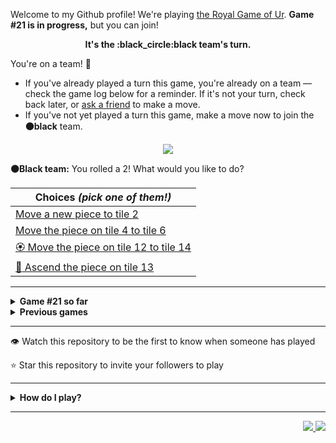 Welcome to my Github profile!
We're playing
[the Royal Game of Ur](https://en.wikipedia.org/wiki/Royal_Game_of_Ur).
**Game #21 is in progress,** but you can join!

<p align="center">
  <b>It's the
  :black_circle:black
  team's turn.</b>
</p>

You're on a team! :wave:

* If you've already played a turn this game, you're already on a team
  &mdash; check the game log below for a reminder. If it's not your turn,
  check back later, or [ask a
  friend](https://twitter.com/share?text=I'm+playing+The+Royal+Game+of+Ur+on+a+GitHub+profile.+Take+your+turn+at+https://github.com/rossjrw/rossjrw+%23RoyalGameOfUr+%23github) to make a move.
* If you've not yet played a turn this game, make a move now to join the
  **:black_circle:black** team.

<p align="center"><img src="https://raw.githubusercontent.com/rossjrw/rossjrw/play/games/current/board.3255.svg"></p>

  **:black_circle:Black team:**
  You rolled a 2!
What would you like to do?

| Choices *(pick one of them!)* |
| --- |
  | [    Move a new piece to tile 2](https://github.com/rossjrw/rossjrw/issues/new?title=ur-move-2%400-0&amp;body=Press+Submit%21+You+don%27t+need+to+edit+this+text+or+do+anything+else.%0D%0A%0D%0ABe+aware+that+your+move+can+take+a+minute+or+two+to+process.) |
  | [    Move the piece on tile 4 to tile 6](https://github.com/rossjrw/rossjrw/issues/new?title=ur-move-2%404-0&amp;body=Press+Submit%21+You+don%27t+need+to+edit+this+text+or+do+anything+else.%0D%0A%0D%0ABe+aware+that+your+move+can+take+a+minute+or+two+to+process.) |
  | [:rosette:    Move the piece on tile 12 to tile 14](https://github.com/rossjrw/rossjrw/issues/new?title=ur-move-2%4012-0&amp;body=Press+Submit%21+You+don%27t+need+to+edit+this+text+or+do+anything+else.%0D%0A%0D%0ABe+aware+that+your+move+can+take+a+minute+or+two+to+process.) |
  | [  :rocket:  Ascend the piece on tile 13 ](https://github.com/rossjrw/rossjrw/issues/new?title=ur-move-2%4013-0&amp;body=Press+Submit%21+You+don%27t+need+to+edit+this+text+or+do+anything+else.%0D%0A%0D%0ABe+aware+that+your+move+can+take+a+minute+or+two+to+process.) |

-----

<details>
<summary><b>Game #21 so far</b></summary>

## Who's on each team?

<table>
    <thead>
      <tr><th colspan=2>Players in this game</th></tr>
    </thead>
    <tbody>
      <tr>
        <td align="right"><b>Black team</b> :black_circle:</td>
        <td>:white_circle: <b> White team</b></td>
      </tr>
      <tr align="center">
        <td><b><a href="https://github.com/tassiaaccioly">@tassiaaccioly</a></b> (48)<br><b><a href="https://github.com/Hans5958">@Hans5958</a></b> (1)<br><b><a href="https://github.com/debasish-dutta">@debasish-dutta</a></b> (1)<br><b><a href="https://github.com/foenyxr">@foenyxr</a></b> (1)<br><b><a href="https://github.com/i-like-trains-de">@i-like-trains-de</a></b> (1)<br><b><a href="https://github.com/commonuserlol">@commonuserlol</a></b> (1)<br><b><a href="https://github.com/curtainteddy">@curtainteddy</a></b> (1)<br><b><a href="https://github.com/krishealty">@krishealty</a></b> (1)<br><b><a href="https://github.com/AppleBoiy">@AppleBoiy</a></b> (1)</td>
        <td><b><a href="https://github.com/Casper-Guo">@Casper-Guo</a></b> (33)<br><b><a href="https://github.com/huuquyet">@huuquyet</a></b> (22)<br><b><a href="https://github.com/HerobrineTV">@HerobrineTV</a></b> (1)<br><b><a href="https://github.com/Coding4Hours">@Coding4Hours</a></b> (1)</td>
      </tr>
    </tbody>
  </table>

## What's happened so far?

| Time | Turn | Event | Issue | Board |
| :---: | :---: | :--- | :---: | :---: |
  | 10th Jun 2024 12:15 | **0** | :white_circle: **[@Casper-Guo](https://github.com/Casper-Guo)** started a new game | [#3140](https://github.com/rossjrw/rossjrw/issues/3140) | [link](https://raw.githubusercontent.com/rossjrw/rossjrw/3e19034251646422051512fbbb4fdb191389ace4/games/current/board.3140.svg) |
  | 10th Jun 2024 12:20 | **1** | :white_circle: **[@Casper-Guo](https://github.com/Casper-Guo)** moved a white piece onto the board to position 1    | [#3141](https://github.com/rossjrw/rossjrw/issues/3141) | [link](https://raw.githubusercontent.com/rossjrw/rossjrw/b913fcef5a66c5b4355db1b1fb0799c9eae11fa6/games/current/board.3141.svg) |
  | 10th Jun 2024 13:51 | **2** | :black_circle: **[@tassiaaccioly](https://github.com/tassiaaccioly)** moved a black piece onto the board to position 2    | [#3142](https://github.com/rossjrw/rossjrw/issues/3142) | [link](https://raw.githubusercontent.com/rossjrw/rossjrw/3417635a7edc0b96061d099a436ae72a79a3d463/games/current/board.3142.svg) |
  | 10th Jun 2024 14:29 | **3** | :white_circle: **[@Casper-Guo](https://github.com/Casper-Guo)** moved a white piece from position 1 to position 4  — claimed a rosette :rosette:  | [#3143](https://github.com/rossjrw/rossjrw/issues/3143) | [link](https://raw.githubusercontent.com/rossjrw/rossjrw/8ec314ae25e9c299a0db8e47e84ebcae74552aba/games/current/board.3143.svg) |
  | 10th Jun 2024 14:31 | **4** | :white_circle: **[@Casper-Guo](https://github.com/Casper-Guo)** moved a white piece onto the board to position 1    | [#3144](https://github.com/rossjrw/rossjrw/issues/3144) | [link](https://raw.githubusercontent.com/rossjrw/rossjrw/f0de6076e4d5dc9f2e87ade594f5ce6d1279a8ff/games/current/board.3144.svg) |
  | 10th Jun 2024 16:00 | **5** | :black_circle: **[@tassiaaccioly](https://github.com/tassiaaccioly)** moved a black piece onto the board to position 4  — claimed a rosette :rosette:  | [#3145](https://github.com/rossjrw/rossjrw/issues/3145) | [link](https://raw.githubusercontent.com/rossjrw/rossjrw/d5a7cee90103248c30c69cfe703c0a1b04975199/games/current/board.3145.svg) |
  | 10th Jun 2024 16:00 | **6** | :black_circle: **[@tassiaaccioly](https://github.com/tassiaaccioly)** moved a black piece from position 4 to position 6    | [#3146](https://github.com/rossjrw/rossjrw/issues/3146) | [link](https://raw.githubusercontent.com/rossjrw/rossjrw/83b7a3c7c05207316ec766db2c829e86887bc742/games/current/board.3146.svg) |
  | 11th Jun 2024 02:26 | **7** | :white_circle: **[@huuquyet](https://github.com/huuquyet)** moved a white piece from position 4 to position 6 — captured a black piece :crossed_swords:   | [#3147](https://github.com/rossjrw/rossjrw/issues/3147) | [link](https://raw.githubusercontent.com/rossjrw/rossjrw/cc33225be2e1ff699850ecd4d45bbaa51c87517b/games/current/board.3147.svg) |
  | 11th Jun 2024 08:40 | **8** | :black_circle: **[@tassiaaccioly](https://github.com/tassiaaccioly)** moved a black piece onto the board to position 4  — claimed a rosette :rosette:  | [#3148](https://github.com/rossjrw/rossjrw/issues/3148) | [link](https://raw.githubusercontent.com/rossjrw/rossjrw/aa823b7eb61aa4333b4f55bac6d8bee1b4b13cbb/games/current/board.3148.svg) |
  | 11th Jun 2024 08:41 | **9** | :black_circle: **[@tassiaaccioly](https://github.com/tassiaaccioly)** moved a black piece onto the board to position 1    | [#3149](https://github.com/rossjrw/rossjrw/issues/3149) | [link](https://raw.githubusercontent.com/rossjrw/rossjrw/1f3e5627bd1a2387feb64f961da6e4c6ce8198c1/games/current/board.3149.svg) |
  | 11th Jun 2024 11:42 | **10** | :white_circle: **[@Casper-Guo](https://github.com/Casper-Guo)** moved a white piece from position 1 to position 2    | [#3150](https://github.com/rossjrw/rossjrw/issues/3150) | [link](https://raw.githubusercontent.com/rossjrw/rossjrw/79e3597d568596e5890b2defb5f7e35eab7849d6/games/current/board.3150.svg) |
  | 11th Jun 2024 11:45 | **11** | :black_circle: **[@tassiaaccioly](https://github.com/tassiaaccioly)** moved a black piece from position 2 to position 5    | [#3151](https://github.com/rossjrw/rossjrw/issues/3151) | [link](https://raw.githubusercontent.com/rossjrw/rossjrw/03755616f750876cc31cf8e1d351790820077f71/games/current/board.3151.svg) |
  | 11th Jun 2024 12:56 | **12** | :white_circle: **[@Casper-Guo](https://github.com/Casper-Guo)** moved a white piece from position 2 to position 5 — captured a black piece :crossed_swords:   | [#3152](https://github.com/rossjrw/rossjrw/issues/3152) | [link](https://raw.githubusercontent.com/rossjrw/rossjrw/c4c88fd8614826dc3e3c099d9c99792fbca480f0/games/current/board.3152.svg) |
  | 11th Jun 2024 13:51 | **13** | :black_circle: **[@tassiaaccioly](https://github.com/tassiaaccioly)** moved a black piece onto the board to position 3    | [#3153](https://github.com/rossjrw/rossjrw/issues/3153) | [link](https://raw.githubusercontent.com/rossjrw/rossjrw/943e2cf7616b4c11deabbeb5598f0f6c07443df8/games/current/board.3153.svg) |
  | 12th Jun 2024 03:25 | **14** | :white_circle: **[@Casper-Guo](https://github.com/Casper-Guo)** moved a white piece onto the board to position 1    | [#3154](https://github.com/rossjrw/rossjrw/issues/3154) | [link](https://raw.githubusercontent.com/rossjrw/rossjrw/ae4b20b7ae660e36e1a1944a49c8ed2f4fea8231/games/current/board.3154.svg) |
  | 12th Jun 2024 07:53 | **15** | :black_circle: **[@Hans5958](https://github.com/Hans5958)** moved a black piece from position 3 to position 5 — captured a white piece :crossed_swords:   | [#3155](https://github.com/rossjrw/rossjrw/issues/3155) | [link](https://raw.githubusercontent.com/rossjrw/rossjrw/766162f6c4dadad68bd2b882a88498c938881f14/games/current/board.3155.svg) |
  | 12th Jun 2024 13:42 | **16** | :white_circle: **[@Casper-Guo](https://github.com/Casper-Guo)** moved a white piece from position 1 to position 4  — claimed a rosette :rosette:  | [#3156](https://github.com/rossjrw/rossjrw/issues/3156) | [link](https://raw.githubusercontent.com/rossjrw/rossjrw/0f5ab3ae0a3bb14efb2f65ef3ee942c84a719082/games/current/board.3156.svg) |
  | 12th Jun 2024 13:44 | **17** | :white_circle: **[@Casper-Guo](https://github.com/Casper-Guo)** moved a white piece onto the board to position 3    | [#3157](https://github.com/rossjrw/rossjrw/issues/3157) | [link](https://raw.githubusercontent.com/rossjrw/rossjrw/c9de5b630359ca6f78e80f5d7ad554ad8785d6d2/games/current/board.3157.svg) |
  | 12th Jun 2024 15:46 | **18** | :black_circle: **[@tassiaaccioly](https://github.com/tassiaaccioly)** moved a black piece from position 4 to position 6 — captured a white piece :crossed_swords:   | [#3158](https://github.com/rossjrw/rossjrw/issues/3158) | [link](https://raw.githubusercontent.com/rossjrw/rossjrw/e29be62a7f82adb413c502dc518313810fd94fb8/games/current/board.3158.svg) |
  | 12th Jun 2024 16:02 | **19** | :white_circle: **[@Casper-Guo](https://github.com/Casper-Guo)** moved a white piece from position 4 to position 6 — captured a black piece :crossed_swords:   | [#3159](https://github.com/rossjrw/rossjrw/issues/3159) | [link](https://raw.githubusercontent.com/rossjrw/rossjrw/fa6bff2db4646d3ba3e969a55aea8d32850676db/games/current/board.3159.svg) |
  | 12th Jun 2024 18:02 | **20** | :black_circle: **[@tassiaaccioly](https://github.com/tassiaaccioly)** moved a black piece from position 5 to position 6 — captured a white piece :crossed_swords:   | [#3160](https://github.com/rossjrw/rossjrw/issues/3160) |  |
  | 13th Jun 2024 06:03 | **21** | :white_circle: **[@huuquyet](https://github.com/huuquyet)** moved a white piece from position 3 to position 5    | [#3161](https://github.com/rossjrw/rossjrw/issues/3161) | [link](https://raw.githubusercontent.com/rossjrw/rossjrw/bd7b216e5212a5914747aa1a8a5efb0240edfa18/games/current/board.3161.svg) |
  | 13th Jun 2024 06:03 | **22** | :black_circle:  The black team rolled a 0 and their turn was automatically passed | [#3161](https://github.com/rossjrw/rossjrw/issues/3161) | [link](https://raw.githubusercontent.com/rossjrw/rossjrw/91d4ea06290e666cb720e2a94aa2edbae58f230c/games/current/board.3161.svg) |
  | 13th Jun 2024 06:04 | **23** | :white_circle: **[@huuquyet](https://github.com/huuquyet)** moved a white piece from position 5 to position 6 — captured a black piece :crossed_swords:   | [#3162](https://github.com/rossjrw/rossjrw/issues/3162) | [link](https://raw.githubusercontent.com/rossjrw/rossjrw/e0a2bf851d9af4537b2cab7b345f5e90986b95ef/games/current/board.3162.svg) |
  | 13th Jun 2024 10:56 | **24** | :black_circle: **[@tassiaaccioly](https://github.com/tassiaaccioly)** moved a black piece from position 1 to position 4  — claimed a rosette :rosette:  | [#3163](https://github.com/rossjrw/rossjrw/issues/3163) | [link](https://raw.githubusercontent.com/rossjrw/rossjrw/6735cfe48319ed3f8c580a6e53b983b52b033654/games/current/board.3163.svg) |
  | 13th Jun 2024 10:56 | **25** | :black_circle: **[@tassiaaccioly](https://github.com/tassiaaccioly)** moved a black piece from position 4 to position 8  — claimed a rosette :rosette:  | [#3164](https://github.com/rossjrw/rossjrw/issues/3164) | [link](https://raw.githubusercontent.com/rossjrw/rossjrw/41954474859393a005ae79ac7e85b230e5ceca67/games/current/board.3164.svg) |
  | 13th Jun 2024 10:57 | **26** | :black_circle: **[@tassiaaccioly](https://github.com/tassiaaccioly)** moved a black piece onto the board to position 1    | [#3165](https://github.com/rossjrw/rossjrw/issues/3165) | [link](https://raw.githubusercontent.com/rossjrw/rossjrw/45a0d58ca6642c6f032f35eb0879ea20f395711d/games/current/board.3165.svg) |
  | 14th Jun 2024 03:45 | **27** | :white_circle: **[@huuquyet](https://github.com/huuquyet)** moved a white piece from position 6 to position 9    | [#3166](https://github.com/rossjrw/rossjrw/issues/3166) | [link](https://raw.githubusercontent.com/rossjrw/rossjrw/21250ff9ef75f0c3abd08d50697384053e8036df/games/current/board.3166.svg) |
  | 14th Jun 2024 04:13 | **28** | :black_circle: **[@tassiaaccioly](https://github.com/tassiaaccioly)** moved a black piece from position 1 to position 3    | [#3167](https://github.com/rossjrw/rossjrw/issues/3167) | [link](https://raw.githubusercontent.com/rossjrw/rossjrw/30b22caa17c68630fbdd12d4a3dd5ac051ad218c/games/current/board.3167.svg) |
  | 14th Jun 2024 11:42 | **29** | :white_circle: **[@huuquyet](https://github.com/huuquyet)** moved a white piece from position 9 to position 11    | [#3168](https://github.com/rossjrw/rossjrw/issues/3168) | [link](https://raw.githubusercontent.com/rossjrw/rossjrw/97b6e9d7e1b0eee147816bf8c28d2248f1b36663/games/current/board.3168.svg) |
  | 14th Jun 2024 12:17 | **30** | :black_circle: **[@tassiaaccioly](https://github.com/tassiaaccioly)** moved a black piece from position 3 to position 4  — claimed a rosette :rosette:  | [#3169](https://github.com/rossjrw/rossjrw/issues/3169) | [link](https://raw.githubusercontent.com/rossjrw/rossjrw/f918a5f299b9c696f7c343d77b88427104dbf379/games/current/board.3169.svg) |
  | 14th Jun 2024 12:18 | **31** | :black_circle: **[@tassiaaccioly](https://github.com/tassiaaccioly)** moved a black piece from position 8 to position 11 — captured a white piece :crossed_swords:   | [#3170](https://github.com/rossjrw/rossjrw/issues/3170) | [link](https://raw.githubusercontent.com/rossjrw/rossjrw/7ee3b6e86988090e24eef62a8aecd2218f7a4eda/games/current/board.3170.svg) |
  | 14th Jun 2024 12:32 | **32** | :white_circle: **[@HerobrineTV](https://github.com/HerobrineTV)** moved a white piece onto the board to position 2    | [#3171](https://github.com/rossjrw/rossjrw/issues/3171) | [link](https://raw.githubusercontent.com/rossjrw/rossjrw/f03ad850b8c484b106f1c5b9d6a3da1fd2abc47f/games/current/board.3171.svg) |
  | 14th Jun 2024 13:13 | **33** | :black_circle: **[@tassiaaccioly](https://github.com/tassiaaccioly)** moved a black piece from position 11 to position 12    | [#3172](https://github.com/rossjrw/rossjrw/issues/3172) | [link](https://raw.githubusercontent.com/rossjrw/rossjrw/b5cb9eb9ce763328a50b448eabafa5b3a61f2a59/games/current/board.3172.svg) |
  | 15th Jun 2024 03:15 | **34** | :white_circle: **[@huuquyet](https://github.com/huuquyet)** moved a white piece from position 2 to position 3    | [#3173](https://github.com/rossjrw/rossjrw/issues/3173) | [link](https://raw.githubusercontent.com/rossjrw/rossjrw/0479979a7bec7f3018ac89112532ddae94dfeba1/games/current/board.3173.svg) |
  | 15th Jun 2024 05:02 | **35** | :black_circle: **[@debasish-dutta](https://github.com/debasish-dutta)** moved a black piece onto the board to position 1    | [#3174](https://github.com/rossjrw/rossjrw/issues/3174) | [link](https://raw.githubusercontent.com/rossjrw/rossjrw/cbc5f19ca28f0d7307ebebb8e5881e886f2a9252/games/current/board.3174.svg) |
  | 17th Jun 2024 10:01 | **36** | :white_circle: **[@huuquyet](https://github.com/huuquyet)** moved a white piece from position 3 to position 5    | [#3175](https://github.com/rossjrw/rossjrw/issues/3175) | [link](https://raw.githubusercontent.com/rossjrw/rossjrw/1b8b210efa56c657483dde0970500a706e5b6bcb/games/current/board.3175.svg) |
  | 17th Jun 2024 12:00 | **37** | :black_circle: **[@tassiaaccioly](https://github.com/tassiaaccioly)** moved a black piece from position 12 to position 14  — claimed a rosette :rosette:  | [#3176](https://github.com/rossjrw/rossjrw/issues/3176) |  |
  | 17th Jun 2024 12:01 | **38** | :black_circle: **[@tassiaaccioly](https://github.com/tassiaaccioly)** moved a black piece from position 1 to position 3    | [#3177](https://github.com/rossjrw/rossjrw/issues/3177) | [link](https://raw.githubusercontent.com/rossjrw/rossjrw/20c71cf3fe14ece29fddc6ed76929b2786a5ab7c/games/current/board.3177.svg) |
  | 17th Jun 2024 12:01 | **39** | :white_circle:  The white team rolled a 0 and their turn was automatically passed | [#3177](https://github.com/rossjrw/rossjrw/issues/3177) | [link](https://raw.githubusercontent.com/rossjrw/rossjrw/84101331aa0cef49769fe3270d19814c876b0f9e/games/current/board.3177.svg) |
  | 17th Jun 2024 12:02 | **40** | :black_circle: **[@tassiaaccioly](https://github.com/tassiaaccioly)** moved a black piece from position 4 to position 5 — captured a white piece :crossed_swords:   | [#3178](https://github.com/rossjrw/rossjrw/issues/3178) | [link](https://raw.githubusercontent.com/rossjrw/rossjrw/84e64b822894f2ef15c8d6679596a574082972ab/games/current/board.3178.svg) |
  | 19th Jun 2024 03:47 | **41** | :white_circle: **[@huuquyet](https://github.com/huuquyet)** moved a white piece onto the board to position 3    | [#3179](https://github.com/rossjrw/rossjrw/issues/3179) | [link](https://raw.githubusercontent.com/rossjrw/rossjrw/ebe38b00ea87639d3f830e11486bf0db18679fee/games/current/board.3179.svg) |
  | 19th Jun 2024 12:33 | **42** | :black_circle: **[@tassiaaccioly](https://github.com/tassiaaccioly)** moved a black piece from position 3 to position 4  — claimed a rosette :rosette:  | [#3180](https://github.com/rossjrw/rossjrw/issues/3180) | [link](https://raw.githubusercontent.com/rossjrw/rossjrw/71644ae4ae037b8fdcc7b47c974c74697751cc8a/games/current/board.3180.svg) |
  | 19th Jun 2024 12:33 | **43** | :black_circle: **[@tassiaaccioly](https://github.com/tassiaaccioly)** moved a black piece from position 4 to position 8  — claimed a rosette :rosette:  | [#3181](https://github.com/rossjrw/rossjrw/issues/3181) | [link](https://raw.githubusercontent.com/rossjrw/rossjrw/91d9ce20b0b584fdecb6c573352ed7f33ba4f910/games/current/board.3181.svg) |
  | 19th Jun 2024 12:34 | **44** | :black_circle: **[@tassiaaccioly](https://github.com/tassiaaccioly)** moved a black piece from position 8 to position 10    | [#3182](https://github.com/rossjrw/rossjrw/issues/3182) | [link](https://raw.githubusercontent.com/rossjrw/rossjrw/e7d42b8fa1351f1380c301d9d68135764c775be9/games/current/board.3182.svg) |
  | 20th Jun 2024 04:30 | **45** | :white_circle: **[@Casper-Guo](https://github.com/Casper-Guo)** moved a white piece from position 3 to position 5 — captured a black piece :crossed_swords:   | [#3183](https://github.com/rossjrw/rossjrw/issues/3183) | [link](https://raw.githubusercontent.com/rossjrw/rossjrw/de2726dde06651f36f6a4734a9045f723ce79f15/games/current/board.3183.svg) |
  | 21st Jun 2024 11:28 | **46** | :black_circle: **[@tassiaaccioly](https://github.com/tassiaaccioly)** moved a black piece onto the board to position 3    | [#3184](https://github.com/rossjrw/rossjrw/issues/3184) | [link](https://raw.githubusercontent.com/rossjrw/rossjrw/9e7f89ad85c55fd3f7f12465e79552d2cc5db516/games/current/board.3184.svg) |
  | 22nd Jun 2024 07:34 | **47** | :white_circle: **[@huuquyet](https://github.com/huuquyet)** moved a white piece from position 5 to position 8  — claimed a rosette :rosette:  | [#3185](https://github.com/rossjrw/rossjrw/issues/3185) | [link](https://raw.githubusercontent.com/rossjrw/rossjrw/61596ac5867242cf44a08f4ca5dde79746060769/games/current/board.3185.svg) |
  | 22nd Jun 2024 07:36 | **48** | :white_circle: **[@huuquyet](https://github.com/huuquyet)** moved a white piece from position 8 to position 10 — captured a black piece :crossed_swords:   | [#3186](https://github.com/rossjrw/rossjrw/issues/3186) | [link](https://raw.githubusercontent.com/rossjrw/rossjrw/e4ed6d917473431dd33f625a8c4d5fd0e48ad512/games/current/board.3186.svg) |
  | 22nd Jun 2024 11:03 | **49** | :black_circle: **[@tassiaaccioly](https://github.com/tassiaaccioly)** moved a black piece from position 3 to position 5    | [#3187](https://github.com/rossjrw/rossjrw/issues/3187) | [link](https://raw.githubusercontent.com/rossjrw/rossjrw/81de244c632f649f6ea5a37aa098395cdea1502b/games/current/board.3187.svg) |
  | 23rd Jun 2024 16:15 | **50** | :white_circle: **[@Casper-Guo](https://github.com/Casper-Guo)** moved a white piece onto the board to position 2    | [#3188](https://github.com/rossjrw/rossjrw/issues/3188) | [link](https://raw.githubusercontent.com/rossjrw/rossjrw/bfb90fdb4809a338a7f4b6318e20f4a9e79a8b65/games/current/board.3188.svg) |
  | 23rd Jun 2024 19:51 | **51** | :black_circle: **[@foenyxr](https://github.com/foenyxr)** moved a black piece onto the board to position 2    | [#3189](https://github.com/rossjrw/rossjrw/issues/3189) | [link](https://raw.githubusercontent.com/rossjrw/rossjrw/0040efa64b1ac4996e3b43471fd1708afb03acc1/games/current/board.3189.svg) |
  | 24th Jun 2024 03:43 | **52** | :white_circle: **[@huuquyet](https://github.com/huuquyet)** moved a white piece from position 2 to position 4  — claimed a rosette :rosette:  | [#3190](https://github.com/rossjrw/rossjrw/issues/3190) |  |
  | 24th Jun 2024 03:44 | **53** | :white_circle: **[@huuquyet](https://github.com/huuquyet)** moved a white piece from position 10 to position 12    | [#3191](https://github.com/rossjrw/rossjrw/issues/3191) | [link](https://raw.githubusercontent.com/rossjrw/rossjrw/568a058d492bce22214d5b05d6b8fb43fbdbf9a5/games/current/board.3191.svg) |
  | 24th Jun 2024 03:44 | **54** | :black_circle:  The black team rolled a 0 and their turn was automatically passed | [#3191](https://github.com/rossjrw/rossjrw/issues/3191) | [link](https://raw.githubusercontent.com/rossjrw/rossjrw/b31a0d614c2e400e891d84fd6f888871b98b8602/games/current/board.3191.svg) |
  | 24th Jun 2024 03:46 | **55** | :white_circle: **[@huuquyet](https://github.com/huuquyet)** moved a white piece from position 4 to position 5 — captured a black piece :crossed_swords:   | [#3192](https://github.com/rossjrw/rossjrw/issues/3192) | [link](https://raw.githubusercontent.com/rossjrw/rossjrw/57e533fa3dc0a6dfc098ce645992ef1f9d940f07/games/current/board.3192.svg) |
  | 24th Jun 2024 11:04 | **56** | :black_circle: **[@tassiaaccioly](https://github.com/tassiaaccioly)** moved a black piece from position 2 to position 3    | [#3193](https://github.com/rossjrw/rossjrw/issues/3193) | [link](https://raw.githubusercontent.com/rossjrw/rossjrw/70265a5f8e7eadf3638cf609b8510019c635a5d7/games/current/board.3193.svg) |
  | 26th Jun 2024 03:56 | **57** | :white_circle: **[@huuquyet](https://github.com/huuquyet)** moved a white piece from position 12 to position 14  — claimed a rosette :rosette:  | [#3194](https://github.com/rossjrw/rossjrw/issues/3194) | [link](https://raw.githubusercontent.com/rossjrw/rossjrw/c10cdb9b8370bbc4a80c1bdca38a0e76d9e9c27a/games/current/board.3194.svg) |
  | 26th Jun 2024 03:59 | **58** | :white_circle: **[@huuquyet](https://github.com/huuquyet)** moved a white piece from position 5 to position 7    | [#3195](https://github.com/rossjrw/rossjrw/issues/3195) | [link](https://raw.githubusercontent.com/rossjrw/rossjrw/2e0b1d72f14de8a601f944e49b4541f5f9a30f5d/games/current/board.3195.svg) |
  | 28th Jun 2024 20:27 | **59** | :black_circle: **[@i-like-trains-de](https://github.com/i-like-trains-de)** moved a black piece from position 3 to position 6    | [#3196](https://github.com/rossjrw/rossjrw/issues/3196) | [link](https://raw.githubusercontent.com/rossjrw/rossjrw/0e66da65db20a9cfcd119e31d75b8c95993dd0dd/games/current/board.3196.svg) |
  | 28th Jun 2024 23:41 | **60** | :white_circle: **[@Casper-Guo](https://github.com/Casper-Guo)** moved a white piece from position 7 to position 8  — claimed a rosette :rosette:  | [#3197](https://github.com/rossjrw/rossjrw/issues/3197) | [link](https://raw.githubusercontent.com/rossjrw/rossjrw/dd5f818375063a44fc055676433e1fb291748c5e/games/current/board.3197.svg) |
  | 28th Jun 2024 23:43 | **61** | :white_circle: **[@Casper-Guo](https://github.com/Casper-Guo)** moved a white piece onto the board to position 2    | [#3198](https://github.com/rossjrw/rossjrw/issues/3198) |  |
  | 29th Jun 2024 00:33 | **62** | :black_circle: **[@tassiaaccioly](https://github.com/tassiaaccioly)** moved a black piece onto the board to position 3    | [#3199](https://github.com/rossjrw/rossjrw/issues/3199) | [link](https://raw.githubusercontent.com/rossjrw/rossjrw/e2b305da39b20f9db8154834cc1aa5ce6ef35905/games/current/board.3199.svg) |
  | 29th Jun 2024 00:33 | **63** | :white_circle:  The white team rolled a 0 and their turn was automatically passed | [#3199](https://github.com/rossjrw/rossjrw/issues/3199) |  |
  | 29th Jun 2024 00:34 | **64** | :black_circle: **[@tassiaaccioly](https://github.com/tassiaaccioly)** moved a black piece from position 3 to position 4  — claimed a rosette :rosette:  | [#3200](https://github.com/rossjrw/rossjrw/issues/3200) | [link](https://raw.githubusercontent.com/rossjrw/rossjrw/ab7b9e56d53a480efc344c74ad13a97259a35755/games/current/board.3200.svg) |
  | 29th Jun 2024 00:34 | **65** | :black_circle:  The black team rolled a 0 and their turn was automatically passed | [#3200](https://github.com/rossjrw/rossjrw/issues/3200) | [link](https://raw.githubusercontent.com/rossjrw/rossjrw/e683a8bb9152dc3b5288f7cdca06c60dc5e746db/games/current/board.3200.svg) |
  | 29th Jun 2024 00:35 | **66** | :white_circle: **[@Casper-Guo](https://github.com/Casper-Guo)** moved a white piece onto the board to position 3    | [#3201](https://github.com/rossjrw/rossjrw/issues/3201) | [link](https://raw.githubusercontent.com/rossjrw/rossjrw/32eb005f621c77ec299a8ab93bc12d98ed12a98b/games/current/board.3201.svg) |
  | 29th Jun 2024 11:54 | **67** | :black_circle: **[@tassiaaccioly](https://github.com/tassiaaccioly)** moved a black piece from position 6 to position 7    | [#3202](https://github.com/rossjrw/rossjrw/issues/3202) | [link](https://raw.githubusercontent.com/rossjrw/rossjrw/a78e08f690011b2ff20c5de83f58ffd32da74a55/games/current/board.3202.svg) |
  | 29th Jun 2024 12:02 | **68** | :white_circle: **[@Casper-Guo](https://github.com/Casper-Guo)** moved a white piece from position 2 to position 4  — claimed a rosette :rosette:  | [#3203](https://github.com/rossjrw/rossjrw/issues/3203) | [link](https://raw.githubusercontent.com/rossjrw/rossjrw/f6b076c21a1607f6deefc7c297ce5d859da33422/games/current/board.3203.svg) |
  | 29th Jun 2024 12:04 | **69** | :white_circle: **[@Casper-Guo](https://github.com/Casper-Guo)** moved a white piece onto the board to position 2    | [#3204](https://github.com/rossjrw/rossjrw/issues/3204) | [link](https://raw.githubusercontent.com/rossjrw/rossjrw/30f430ac6546856a198c62997946331ac98031f6/games/current/board.3204.svg) |
  | 29th Jun 2024 12:14 | **70** | :black_circle: **[@commonuserlol](https://github.com/commonuserlol)** moved a black piece onto the board to position 3    | [#3205](https://github.com/rossjrw/rossjrw/issues/3205) | [link](https://raw.githubusercontent.com/rossjrw/rossjrw/2729ce9773d19774d3500b4654376c9562bfd221/games/current/board.3205.svg) |
  | 29th Jun 2024 12:47 | **71** | :white_circle: **[@Casper-Guo](https://github.com/Casper-Guo)** moved a white piece from position 4 to position 7 — captured a black piece :crossed_swords:   | [#3206](https://github.com/rossjrw/rossjrw/issues/3206) | [link](https://raw.githubusercontent.com/rossjrw/rossjrw/7fb5fb25fa2642d0e432a66619ad66f60a590abd/games/current/board.3206.svg) |
  | 29th Jun 2024 13:47 | **72** | :black_circle: **[@tassiaaccioly](https://github.com/tassiaaccioly)** moved a black piece from position 4 to position 6    | [#3207](https://github.com/rossjrw/rossjrw/issues/3207) | [link](https://raw.githubusercontent.com/rossjrw/rossjrw/d405f6906de1bd2ea09b8368c86553a65f47e5d1/games/current/board.3207.svg) |
  | 29th Jun 2024 15:39 | **73** | :white_circle: **[@Casper-Guo](https://github.com/Casper-Guo)** moved a white piece from position 2 to position 4  — claimed a rosette :rosette:  | [#3208](https://github.com/rossjrw/rossjrw/issues/3208) |  |
  | 29th Jun 2024 15:40 | **74** | :white_circle: **[@Casper-Guo](https://github.com/Casper-Guo)** moved a white piece from position 7 to position 9    | [#3209](https://github.com/rossjrw/rossjrw/issues/3209) | [link](https://raw.githubusercontent.com/rossjrw/rossjrw/b49f2817292a87ef2275628bc9104884c0ea8ea9/games/current/board.3209.svg) |
  | 29th Jun 2024 15:40 | **75** | :black_circle:  The black team rolled a 0 and their turn was automatically passed | [#3209](https://github.com/rossjrw/rossjrw/issues/3209) | [link](https://raw.githubusercontent.com/rossjrw/rossjrw/5548b300d5a58d9795c304fccd4d173b5c561f76/games/current/board.3209.svg) |
  | 29th Jun 2024 16:49 | **76** | :white_circle: **[@Casper-Guo](https://github.com/Casper-Guo)** moved a white piece from position 9 to position 12    | [#3210](https://github.com/rossjrw/rossjrw/issues/3210) | [link](https://raw.githubusercontent.com/rossjrw/rossjrw/9e709a0ea53f1983d4bb2cb197278ebb08e3eff0/games/current/board.3210.svg) |
  | 29th Jun 2024 16:59 | **77** | :black_circle: **[@tassiaaccioly](https://github.com/tassiaaccioly)** moved a black piece onto the board to position 2    | [#3211](https://github.com/rossjrw/rossjrw/issues/3211) | [link](https://raw.githubusercontent.com/rossjrw/rossjrw/43051fd940e0662dfd537a050dd64b600c6aac05/games/current/board.3211.svg) |
  | 29th Jun 2024 17:01 | **78** | :white_circle: **[@huuquyet](https://github.com/huuquyet)** moved a white piece from position 4 to position 6 — captured a black piece :crossed_swords:   | [#3212](https://github.com/rossjrw/rossjrw/issues/3212) | [link](https://raw.githubusercontent.com/rossjrw/rossjrw/9ea76f1a051a317329daee056547edf8fab73a37/games/current/board.3212.svg) |
  | 29th Jun 2024 17:08 | **79** | :black_circle: **[@tassiaaccioly](https://github.com/tassiaaccioly)** moved a black piece from position 2 to position 4  — claimed a rosette :rosette:  | [#3213](https://github.com/rossjrw/rossjrw/issues/3213) | [link](https://raw.githubusercontent.com/rossjrw/rossjrw/e5c10dfe3e58e21acbf3599d08961b30f87de3f0/games/current/board.3213.svg) |
  | 29th Jun 2024 17:09 | **80** | :black_circle: **[@tassiaaccioly](https://github.com/tassiaaccioly)** moved a black piece onto the board to position 1    | [#3214](https://github.com/rossjrw/rossjrw/issues/3214) | [link](https://raw.githubusercontent.com/rossjrw/rossjrw/dcd4d9a76249e6b4d97ae09349be4c9180e91470/games/current/board.3214.svg) |
  | 29th Jun 2024 17:29 | **81** | :white_circle: **[@Casper-Guo](https://github.com/Casper-Guo)** moved a white piece from position 6 to position 9    | [#3215](https://github.com/rossjrw/rossjrw/issues/3215) | [link](https://raw.githubusercontent.com/rossjrw/rossjrw/6f2d3e7e0249a3bd2f80e8906ccdd8d2af860f0b/games/current/board.3215.svg) |
  | 29th Jun 2024 17:58 | **82** | :black_circle: **[@tassiaaccioly](https://github.com/tassiaaccioly)** moved a black piece from position 4 to position 6    | [#3216](https://github.com/rossjrw/rossjrw/issues/3216) | [link](https://raw.githubusercontent.com/rossjrw/rossjrw/23ed5cb90f150fbe6bb00bfa742b7c0c6051f07c/games/current/board.3216.svg) |
  | 30th Jun 2024 00:59 | **83** | :white_circle: **[@Casper-Guo](https://github.com/Casper-Guo)** moved a white piece onto the board to position 4  — claimed a rosette :rosette:  | [#3217](https://github.com/rossjrw/rossjrw/issues/3217) | [link](https://raw.githubusercontent.com/rossjrw/rossjrw/bb2f3fd2b266799b1db4c43ac5ead67af6571b2c/games/current/board.3217.svg) |
  | 30th Jun 2024 01:12 | **84** | :white_circle: **[@Casper-Guo](https://github.com/Casper-Guo)** ascended a white piece from position 14 :rocket:    | [#3218](https://github.com/rossjrw/rossjrw/issues/3218) | [link](https://raw.githubusercontent.com/rossjrw/rossjrw/6bcbb7d8c69887ddd37b8f79f78f6cc2ba229a36/games/current/board.3218.svg) |
  | 30th Jun 2024 03:25 | **85** | :black_circle: **[@tassiaaccioly](https://github.com/tassiaaccioly)** moved a black piece onto the board to position 4  — claimed a rosette :rosette:  | [#3219](https://github.com/rossjrw/rossjrw/issues/3219) | [link](https://raw.githubusercontent.com/rossjrw/rossjrw/31b9cbfb88c6cf4fd15048a68c63a1ab9c6e0e3d/games/current/board.3219.svg) |
  | 30th Jun 2024 03:26 | **86** | :black_circle: **[@tassiaaccioly](https://github.com/tassiaaccioly)** moved a black piece from position 6 to position 7    | [#3220](https://github.com/rossjrw/rossjrw/issues/3220) | [link](https://raw.githubusercontent.com/rossjrw/rossjrw/4b94a794b2b7d2da8f875c0127b984692fa32be8/games/current/board.3220.svg) |
  | 30th Jun 2024 20:38 | **87** | :white_circle: **[@Casper-Guo](https://github.com/Casper-Guo)** moved a white piece from position 12 to position 14  — claimed a rosette :rosette:  | [#3221](https://github.com/rossjrw/rossjrw/issues/3221) | [link](https://raw.githubusercontent.com/rossjrw/rossjrw/bdb874de5575fda80c52a3cbc7751cf6f3c53c47/games/current/board.3221.svg) |
  | 30th Jun 2024 20:40 | **88** | :white_circle: **[@Casper-Guo](https://github.com/Casper-Guo)** moved a white piece from position 9 to position 11    | [#3222](https://github.com/rossjrw/rossjrw/issues/3222) | [link](https://raw.githubusercontent.com/rossjrw/rossjrw/bd83a8314900f2a05a7049a0e54149a7fbcbfbb6/games/current/board.3222.svg) |
  | 30th Jun 2024 22:44 | **89** | :black_circle: **[@tassiaaccioly](https://github.com/tassiaaccioly)** moved a black piece onto the board to position 2    | [#3223](https://github.com/rossjrw/rossjrw/issues/3223) | [link](https://raw.githubusercontent.com/rossjrw/rossjrw/0d685a702b1860797a1cd01756eea061168837b3/games/current/board.3223.svg) |
  | 1st Jul 2024 07:23 | **90** | :white_circle: **[@huuquyet](https://github.com/huuquyet)** ascended a white piece from position 11 :rocket:    | [#3224](https://github.com/rossjrw/rossjrw/issues/3224) |  |
  | 1st Jul 2024 11:42 | **91** | :black_circle: **[@curtainteddy](https://github.com/curtainteddy)** moved a black piece from position 2 to position 5    | [#3225](https://github.com/rossjrw/rossjrw/issues/3225) | [link](https://raw.githubusercontent.com/rossjrw/rossjrw/0a5566c5ac9a5acd71569432871d27a5389aaa79/games/current/board.3225.svg) |
  | 1st Jul 2024 11:42 | **92** | :white_circle:  The white team rolled a 0 and their turn was automatically passed | [#3225](https://github.com/rossjrw/rossjrw/issues/3225) | [link](https://raw.githubusercontent.com/rossjrw/rossjrw/62de81213a4081971b7c0dc973235c1266aecebf/games/current/board.3225.svg) |
  | 6th Jul 2024 14:08 | **93** | :black_circle: **[@krishealty](https://github.com/krishealty)** moved a black piece onto the board to position 2    | [#3226](https://github.com/rossjrw/rossjrw/issues/3226) | [link](https://raw.githubusercontent.com/rossjrw/rossjrw/0d13ec885049e3f43bfa326317cf7e8c914234fa/games/current/board.3226.svg) |
  | 6th Jul 2024 14:21 | **94** | :white_circle: **[@Casper-Guo](https://github.com/Casper-Guo)** moved a white piece onto the board to position 2    | [#3230](https://github.com/rossjrw/rossjrw/issues/3230) | [link](https://raw.githubusercontent.com/rossjrw/rossjrw/e0b7cce832b2f1dc8fb249041ccf5d84bf2cfa2b/games/current/board.3230.svg) |
  | 6th Jul 2024 14:37 | **95** | :black_circle: **[@AppleBoiy](https://github.com/AppleBoiy)** moved a black piece from position 4 to position 6    | [#3231](https://github.com/rossjrw/rossjrw/issues/3231) | [link](https://raw.githubusercontent.com/rossjrw/rossjrw/e347ce7ae0db3273571de506c3c99ef3d323d7e2/games/current/board.3231.svg) |
  | 6th Jul 2024 16:59 | **96** | :white_circle: **[@huuquyet](https://github.com/huuquyet)** moved a white piece from position 8 to position 10    | [#3232](https://github.com/rossjrw/rossjrw/issues/3232) | [link](https://raw.githubusercontent.com/rossjrw/rossjrw/c3195aa05073d8ea9d0becff2ad522f37ae70834/games/current/board.3232.svg) |
  | 6th Jul 2024 17:21 | **97** | :black_circle: **[@tassiaaccioly](https://github.com/tassiaaccioly)** moved a black piece from position 5 to position 8  — claimed a rosette :rosette:  | [#3233](https://github.com/rossjrw/rossjrw/issues/3233) | [link](https://raw.githubusercontent.com/rossjrw/rossjrw/3fdd4842dcb08eaec370f23c83d0c7be45ff212b/games/current/board.3233.svg) |
  | 6th Jul 2024 17:22 | **98** | :black_circle: **[@tassiaaccioly](https://github.com/tassiaaccioly)** moved a black piece from position 7 to position 10 — captured a white piece :crossed_swords:   | [#3234](https://github.com/rossjrw/rossjrw/issues/3234) | [link](https://raw.githubusercontent.com/rossjrw/rossjrw/d529e20cbd740f6488a942a45ec194181e3e98ef/games/current/board.3234.svg) |
  | 6th Jul 2024 17:23 | **99** | :white_circle: **[@Casper-Guo](https://github.com/Casper-Guo)** moved a white piece from position 4 to position 6 — captured a black piece :crossed_swords:   | [#3235](https://github.com/rossjrw/rossjrw/issues/3235) | [link](https://raw.githubusercontent.com/rossjrw/rossjrw/918fd1f57ae06221b77b5fd9c48014a2e3749e6b/games/current/board.3235.svg) |
  | 6th Jul 2024 17:29 | **100** | :black_circle: **[@tassiaaccioly](https://github.com/tassiaaccioly)** moved a black piece from position 3 to position 6 — captured a white piece :crossed_swords:   | [#3236](https://github.com/rossjrw/rossjrw/issues/3236) | [link](https://raw.githubusercontent.com/rossjrw/rossjrw/8dfb66b8fae6919fbaeeebcfed1bb9bb61228afc/games/current/board.3236.svg) |
  | 6th Jul 2024 17:30 | **101** | :white_circle: **[@Casper-Guo](https://github.com/Casper-Guo)** moved a white piece from position 3 to position 4  — claimed a rosette :rosette:  | [#3237](https://github.com/rossjrw/rossjrw/issues/3237) | [link](https://raw.githubusercontent.com/rossjrw/rossjrw/e38e9184664e008f0b4c686574ef0dcfd0649c31/games/current/board.3237.svg) |
  | 6th Jul 2024 17:31 | **102** | :white_circle: **[@Casper-Guo](https://github.com/Casper-Guo)** moved a white piece from position 4 to position 6 — captured a black piece :crossed_swords:   | [#3238](https://github.com/rossjrw/rossjrw/issues/3238) | [link](https://raw.githubusercontent.com/rossjrw/rossjrw/2c58940f251a053b524717f78f285cb89831de20/games/current/board.3238.svg) |
  | 6th Jul 2024 17:34 | **103** | :black_circle: **[@tassiaaccioly](https://github.com/tassiaaccioly)** moved a black piece from position 1 to position 4  — claimed a rosette :rosette:  | [#3239](https://github.com/rossjrw/rossjrw/issues/3239) | [link](https://raw.githubusercontent.com/rossjrw/rossjrw/9d87da4877dd1eb7c725afddb089c885304e7868/games/current/board.3239.svg) |
  | 6th Jul 2024 17:35 | **104** | :black_circle: **[@tassiaaccioly](https://github.com/tassiaaccioly)** moved a black piece from position 4 to position 6 — captured a white piece :crossed_swords:   | [#3240](https://github.com/rossjrw/rossjrw/issues/3240) | [link](https://raw.githubusercontent.com/rossjrw/rossjrw/85865b75a7b6634f3ba5e150bc38f4954e660aca/games/current/board.3240.svg) |
  | 6th Jul 2024 17:36 | **105** | :white_circle: **[@Casper-Guo](https://github.com/Casper-Guo)** moved a white piece from position 2 to position 4  — claimed a rosette :rosette:  | [#3241](https://github.com/rossjrw/rossjrw/issues/3241) | [link](https://raw.githubusercontent.com/rossjrw/rossjrw/47d6cb0d30c76b3ef8bca650d373ae2a3d5540a7/games/current/board.3241.svg) |
  | 6th Jul 2024 18:11 | **106** | :white_circle: **[@Casper-Guo](https://github.com/Casper-Guo)** moved a white piece onto the board to position 2    | [#3242](https://github.com/rossjrw/rossjrw/issues/3242) | [link](https://raw.githubusercontent.com/rossjrw/rossjrw/6c2ed18218064f03df0084a6757fa6df0b87edf6/games/current/board.3242.svg) |
  | 6th Jul 2024 18:17 | **107** | :black_circle: **[@tassiaaccioly](https://github.com/tassiaaccioly)** moved a black piece from position 6 to position 9    | [#3243](https://github.com/rossjrw/rossjrw/issues/3243) | [link](https://raw.githubusercontent.com/rossjrw/rossjrw/d70776c342e2b882b4046000834ee654b670cf14/games/current/board.3243.svg) |
  | 6th Jul 2024 19:18 | **108** | :white_circle: **[@Casper-Guo](https://github.com/Casper-Guo)** ascended a white piece from position 14 :rocket:    | [#3244](https://github.com/rossjrw/rossjrw/issues/3244) | [link](https://raw.githubusercontent.com/rossjrw/rossjrw/2eb53735afae82af0a0e1c9f7307ec185b4359e9/games/current/board.3244.svg) |
  | 6th Jul 2024 23:00 | **109** | :black_circle: **[@tassiaaccioly](https://github.com/tassiaaccioly)** moved a black piece from position 2 to position 4  — claimed a rosette :rosette:  | [#3245](https://github.com/rossjrw/rossjrw/issues/3245) | [link](https://raw.githubusercontent.com/rossjrw/rossjrw/31f81a0eada20ae47d249e997b8569ebf0f2a2e4/games/current/board.3245.svg) |
  | 6th Jul 2024 23:00 | **110** | :black_circle: **[@tassiaaccioly](https://github.com/tassiaaccioly)** moved a black piece from position 9 to position 11    | [#3246](https://github.com/rossjrw/rossjrw/issues/3246) | [link](https://raw.githubusercontent.com/rossjrw/rossjrw/a76d7d7f9adf9eff95e30acac47994c16e3fa4bb/games/current/board.3246.svg) |
  | 7th Jul 2024 02:41 | **111** | :white_circle: **[@huuquyet](https://github.com/huuquyet)** moved a white piece from position 2 to position 3    | [#3247](https://github.com/rossjrw/rossjrw/issues/3247) | [link](https://raw.githubusercontent.com/rossjrw/rossjrw/96a3b556550cca67cbf835d8b973e88507755c1f/games/current/board.3247.svg) |
  | 7th Jul 2024 02:56 | **112** | :black_circle: **[@tassiaaccioly](https://github.com/tassiaaccioly)** moved a black piece from position 8 to position 12    | [#3248](https://github.com/rossjrw/rossjrw/issues/3248) | [link](https://raw.githubusercontent.com/rossjrw/rossjrw/3d3d788638522b8a86807a2f81fead2ead9a06d1/games/current/board.3248.svg) |
  | 7th Jul 2024 04:03 | **113** | :white_circle: **[@huuquyet](https://github.com/huuquyet)** moved a white piece from position 4 to position 7    | [#3249](https://github.com/rossjrw/rossjrw/issues/3249) | [link](https://raw.githubusercontent.com/rossjrw/rossjrw/72ae10cbc406b70f3a118ce722f312672608ca6a/games/current/board.3249.svg) |
  | 7th Jul 2024 04:39 | **114** | :black_circle: **[@tassiaaccioly](https://github.com/tassiaaccioly)** ascended a black piece from position 14 :rocket:    | [#3250](https://github.com/rossjrw/rossjrw/issues/3250) | [link](https://raw.githubusercontent.com/rossjrw/rossjrw/0414f3d34f25ee022c808ae5e28ff0cb3922d3b2/games/current/board.3250.svg) |
  | 7th Jul 2024 04:44 | **115** | :white_circle: **[@huuquyet](https://github.com/huuquyet)** moved a white piece from position 7 to position 9    | [#3251](https://github.com/rossjrw/rossjrw/issues/3251) | [link](https://raw.githubusercontent.com/rossjrw/rossjrw/0aa49f3b4e878a6b548049c487052b6c6b42bc2f/games/current/board.3251.svg) |
  | 7th Jul 2024 05:03 | **116** | :black_circle: **[@tassiaaccioly](https://github.com/tassiaaccioly)** moved a black piece from position 12 to position 13    | [#3252](https://github.com/rossjrw/rossjrw/issues/3252) | [link](https://raw.githubusercontent.com/rossjrw/rossjrw/8ad3db5da66faf02ab4102cb8d7015adc2d1c859/games/current/board.3252.svg) |
  | 7th Jul 2024 17:04 | **117** | :white_circle: **[@Coding4Hours](https://github.com/Coding4Hours)** moved a white piece from position 9 to position 12    | [#3253](https://github.com/rossjrw/rossjrw/issues/3253) | [link](https://raw.githubusercontent.com/rossjrw/rossjrw/5faaaf8f4b6953ac121924aee6434be425ae8a00/games/current/board.3253.svg) |
  | 7th Jul 2024 17:11 | **118** | :black_circle: **[@tassiaaccioly](https://github.com/tassiaaccioly)** moved a black piece from position 10 to position 12 — captured a white piece :crossed_swords:   | [#3254](https://github.com/rossjrw/rossjrw/issues/3254) | [link](https://raw.githubusercontent.com/rossjrw/rossjrw/94f89ffef0079cbad1a17e394dbf92fbc6487560/games/current/board.3254.svg) |
  | 9th Jul 2024 05:30 | **119** | :white_circle: **[@huuquyet](https://github.com/huuquyet)** moved a white piece from position 3 to position 5    | [#3255](https://github.com/rossjrw/rossjrw/issues/3255) |  |

</details>

<details>
<summary><b>Previous games</b></summary>

## Previous games

1. A game was started on 30th Jul 2020 by **[@rossjrw](https://github.com/rossjrw)** and ended on 4th Dec 2020. 
   * The :white_circle:white team won. 
   * 64 players played 166 moves across 4 months and 5 days. 
   * The :black_circle:black team captured 9 white pieces and claimed 12 rosettes. 
   * The :white_circle:white team captured 10 black pieces and claimed 18 rosettes. 
   * The MVP of the winning team was **[@1ethanhansen](https://github.com/1ethanhansen)**, who played 48 moves. 
   * The winning move was made by **[@qbtl](https://github.com/qbtl)** ([#269](https://github.com/rossjrw/rossjrw/issues/269)).
1. A game was started on 4th Dec 2020 by **[@1ethanhansen](https://github.com/1ethanhansen)** and ended on 11th Jan 2021. 
   * The :black_circle:black team won. 
   * 27 players played 145 moves across 1 month and 1 week. 
   * The :black_circle:black team captured 7 white pieces and claimed 16 rosettes. 
   * The :white_circle:white team captured 6 black pieces and claimed 14 rosettes. 
   * The MVP of the winning team was **[@shpatrickguo](https://github.com/shpatrickguo)**, who played 26 moves. 
   * The winning move was made by **[@shpatrickguo](https://github.com/shpatrickguo)** ([#424](https://github.com/rossjrw/rossjrw/issues/424)).
1. A game was started on 11th Jan 2021 by **[@BaptisteMartinet](https://github.com/BaptisteMartinet)** and ended on 11th Feb 2021. 
   * The :white_circle:white team won. 
   * 17 players played 118 moves across 1 month and 12 hours. 
   * The :black_circle:black team captured 2 white pieces and claimed 11 rosettes. 
   * The :white_circle:white team captured 8 black pieces and claimed 14 rosettes. 
   * The MVP of the winning team was **[@1ethanhansen](https://github.com/1ethanhansen)**, who played 45 moves. 
   * The winning move was made by **[@1ethanhansen](https://github.com/1ethanhansen)** ([#535](https://github.com/rossjrw/rossjrw/issues/535)).
1. A game was started on 11th Feb 2021 by **[@1ethanhansen](https://github.com/1ethanhansen)** and ended on 5th Mar 2021. 
   * The :white_circle:white team won. 
   * 17 players played 175 moves across 3 weeks and 22 hours. 
   * The :black_circle:black team captured 12 white pieces and claimed 17 rosettes. 
   * The :white_circle:white team captured 13 black pieces and claimed 18 rosettes. 
   * The MVP of the winning team was **[@1ethanhansen](https://github.com/1ethanhansen)**, who played 48 moves. 
   * The winning move was made by **[@1ethanhansen](https://github.com/1ethanhansen)** ([#702](https://github.com/rossjrw/rossjrw/issues/702)).
1. A game was started on 6th Mar 2021 by **[@shpatrickguo](https://github.com/shpatrickguo)** and ended on 10th May 2021. 
   * The :black_circle:black team won. 
   * 42 players played 162 moves across 2 months and 4 days. 
   * The :black_circle:black team captured 12 white pieces and claimed 17 rosettes. 
   * The :white_circle:white team captured 9 black pieces and claimed 19 rosettes. 
   * The MVP of the winning team was **[@shpatrickguo](https://github.com/shpatrickguo)**, who played 22 moves. 
   * The winning move was made by **[@crxssed7](https://github.com/crxssed7)** ([#864](https://github.com/rossjrw/rossjrw/issues/864)).
1. A game was started on 10th May 2021 by **[@HAUDRAUFHAUN](https://github.com/HAUDRAUFHAUN)** and ended on 17th Jul 2021. 
   * The :white_circle:white team won. 
   * 34 players played 167 moves across 2 months and 6 days. 
   * The :black_circle:black team captured 7 white pieces and claimed 14 rosettes. 
   * The :white_circle:white team captured 10 black pieces and claimed 18 rosettes. 
   * The MVP of the winning team was **[@1ethanhansen](https://github.com/1ethanhansen)**, who played 31 moves. 
   * The winning move was made by **[@1ethanhansen](https://github.com/1ethanhansen)** ([#1024](https://github.com/rossjrw/rossjrw/issues/1024)).
1. A game was started on 17th Jul 2021 by **[@1ethanhansen](https://github.com/1ethanhansen)** and ended on 19th Oct 2021. 
   * The :black_circle:black team won. 
   * 48 players played 153 moves across 3 months and 3 days. 
   * The :black_circle:black team captured 6 white pieces and claimed 17 rosettes. 
   * The :white_circle:white team captured 6 black pieces and claimed 15 rosettes. 
   * The MVP of the winning team was **[@PkmnQ](https://github.com/PkmnQ)**, who played 13 moves. 
   * The winning move was made by **[@OmKakatkar](https://github.com/OmKakatkar)** ([#1175](https://github.com/rossjrw/rossjrw/issues/1175)).
1. A game was started on 19th Oct 2021 by **[@OmKakatkar](https://github.com/OmKakatkar)** and ended on 29th Oct 2021. 
   * The :white_circle:white team won. 
   * 13 players played 135 moves across 1 week and 3 days. 
   * The :black_circle:black team captured 5 white pieces and claimed 13 rosettes. 
   * The :white_circle:white team captured 6 black pieces and claimed 15 rosettes. 
   * The MVP of the winning team was **[@Timemaster111](https://github.com/Timemaster111)**, who played 46 moves. 
   * The winning move was made by **[@Timemaster111](https://github.com/Timemaster111)** ([#1342](https://github.com/rossjrw/rossjrw/issues/1342)).
1. A game was started on 29th Oct 2021 by **[@jbmagination](https://github.com/jbmagination)** and ended on 15th May 2022. 
   * The :white_circle:white team won. 
   * 80 players played 187 moves across 6 months and 2 weeks. 
   * The :black_circle:black team captured 11 white pieces and claimed 17 rosettes. 
   * The :white_circle:white team captured 13 black pieces and claimed 19 rosettes. 
   * The MVP of the winning team was **[@nirakon](https://github.com/nirakon)**, who played 18 moves. 
   * The winning move was made by **[@Madflows](https://github.com/Madflows)** ([#1534](https://github.com/rossjrw/rossjrw/issues/1534)).
1. A game was started on 15th May 2022 by **[@VikashPR](https://github.com/VikashPR)** and ended on 29th Dec 2022. 
   * The :white_circle:white team won. 
   * 109 players played 177 moves across 7 months and 2 weeks. 
   * The :black_circle:black team captured 9 white pieces and claimed 23 rosettes. 
   * The :white_circle:white team captured 11 black pieces and claimed 19 rosettes. 
   * The MVP of the winning team was **[@LAPCoder](https://github.com/LAPCoder)**, who played 11 moves. 
   * The winning move was made by **[@LAPCoder](https://github.com/LAPCoder)** ([#1726](https://github.com/rossjrw/rossjrw/issues/1726)).
1. A game was started on 29th Dec 2022 by **[@CostasAK](https://github.com/CostasAK)** and ended on 30th Dec 2022. 
   * The :black_circle:black team won. 
   * 4 players played 121 moves across 19 hours and 41 minutes. 
   * The :black_circle:black team captured 6 white pieces and claimed 14 rosettes. 
   * The :white_circle:white team captured 4 black pieces and claimed 15 rosettes. 
   * The MVP of the winning team was **[@CostasAK](https://github.com/CostasAK)**, who played 59 moves. 
   * The winning move was made by **[@CostasAK](https://github.com/CostasAK)** ([#1844](https://github.com/rossjrw/rossjrw/issues/1844)).
1. A game was started on 30th Dec 2022 by **[@TejaTadepalli](https://github.com/TejaTadepalli)** and ended on 27th Jan 2023. 
   * The :white_circle:white team won. 
   * 17 players played 158 moves across 4 weeks and 1 hour. 
   * The :black_circle:black team captured 9 white pieces and claimed 18 rosettes. 
   * The :white_circle:white team captured 12 black pieces and claimed 18 rosettes. 
   * The MVP of the winning team was **[@TejaTadepalli](https://github.com/TejaTadepalli)**, who played 59 moves. 
   * The winning move was made by **[@TejaTadepalli](https://github.com/TejaTadepalli)** ([#1994](https://github.com/rossjrw/rossjrw/issues/1994)).
1. A game was started on 27th Jan 2023 by **[@TejaTadepalli](https://github.com/TejaTadepalli)** and ended on 14th Mar 2023. 
   * The :white_circle:white team won. 
   * 20 players played 153 moves across 1 month and 2 weeks. 
   * The :black_circle:black team captured 6 white pieces and claimed 17 rosettes. 
   * The :white_circle:white team captured 6 black pieces and claimed 16 rosettes. 
   * The MVP of the winning team was **[@TejaTadepalli](https://github.com/TejaTadepalli)**, who played 65 moves. 
   * The winning move was made by **[@TejaTadepalli](https://github.com/TejaTadepalli)** ([#2145](https://github.com/rossjrw/rossjrw/issues/2145)).
1. A game was started on 14th Mar 2023 by **[@Murdeala](https://github.com/Murdeala)** and ended on 13th Apr 2023. 
   * The :white_circle:white team won. 
   * 19 players played 141 moves across 4 weeks and 1 day. 
   * The :black_circle:black team captured 4 white pieces and claimed 18 rosettes. 
   * The :white_circle:white team captured 12 black pieces and claimed 16 rosettes. 
   * The MVP of the winning team was **[@CostasAK](https://github.com/CostasAK)**, who played 71 moves. 
   * The winning move was made by **[@CostasAK](https://github.com/CostasAK)** ([#2275](https://github.com/rossjrw/rossjrw/issues/2275)).
1. A game was started on 13th Apr 2023 by **[@thisiscoding1234](https://github.com/thisiscoding1234)** and ended on 7th Jul 2023. 
   * The :black_circle:black team won. 
   * 48 players played 122 moves across 2 months and 3 weeks. 
   * The :black_circle:black team captured 11 white pieces and claimed 15 rosettes. 
   * The :white_circle:white team captured 4 black pieces and claimed 9 rosettes. 
   * The MVP of the winning team was **[@Murdeala](https://github.com/Murdeala)**, who played 37 moves. 
   * The winning move was made by **[@WKL10086](https://github.com/WKL10086)** ([#2460](https://github.com/rossjrw/rossjrw/issues/2460)).
1. A game was started on 7th Jul 2023 by **[@kztera](https://github.com/kztera)** and ended on 26th Oct 2023. 
   * The :white_circle:white team won. 
   * 38 players played 142 moves across 3 months and 2 weeks. 
   * The :black_circle:black team captured 5 white pieces and claimed 14 rosettes. 
   * The :white_circle:white team captured 12 black pieces and claimed 14 rosettes. 
   * The MVP of the winning team was **[@CostasAK](https://github.com/CostasAK)**, who played 53 moves. 
   * The winning move was made by **[@CostasAK](https://github.com/CostasAK)** ([#2612](https://github.com/rossjrw/rossjrw/issues/2612)).
1. A game was started on 27th Oct 2023 by **[@blacksmithop](https://github.com/blacksmithop)** and ended on 3rd Dec 2023. 
   * The :black_circle:black team won. 
   * 22 players played 55 moves across 1 month and 6 days. 
   * The :black_circle:black team captured 5 white pieces and claimed 11 rosettes. 
   * The :white_circle:white team captured 0 black pieces and claimed 3 rosettes. 
   * The MVP of the winning team was **[@CostasAK](https://github.com/CostasAK)**, who played 26 moves. 
   * The winning move was made by **[@CostasAK](https://github.com/CostasAK)** ([#2664](https://github.com/rossjrw/rossjrw/issues/2664)).
1. A game was started on 4th Dec 2023 by **[@joshuajohncohen](https://github.com/joshuajohncohen)** and ended on 11th Apr 2024. 
   * The :black_circle:black team won. 
   * 44 players played 133 moves across 4 months and 6 days. 
   * The :black_circle:black team captured 11 white pieces and claimed 16 rosettes. 
   * The :white_circle:white team captured 5 black pieces and claimed 12 rosettes. 
   * The MVP of the winning team was **[@CostasAK](https://github.com/CostasAK)**, who played 49 moves. 
   * The winning move was made by **[@tassiaaccioly](https://github.com/tassiaaccioly)** ([#2796](https://github.com/rossjrw/rossjrw/issues/2796)).
1. A game was started on 11th Apr 2024 by **[@tassiaaccioly](https://github.com/tassiaaccioly)** and ended on 12th May 2024. 
   * The :white_circle:white team won. 
   * 16 players played 206 moves across 1 month and 22 hours. 
   * The :black_circle:black team captured 13 white pieces and claimed 22 rosettes. 
   * The :white_circle:white team captured 16 black pieces and claimed 25 rosettes. 
   * The MVP of the winning team was **[@Casper-Guo](https://github.com/Casper-Guo)**, who played 75 moves. 
   * The winning move was made by **[@Casper-Guo](https://github.com/Casper-Guo)** ([#2985](https://github.com/rossjrw/rossjrw/issues/2985)).
1. A game was started on 12th May 2024 by **[@Casper-Guo](https://github.com/Casper-Guo)** and ended on 10th Jun 2024. 
   * The :white_circle:white team won. 
   * 14 players played 157 moves across 4 weeks and 1 day. 
   * The :black_circle:black team captured 9 white pieces and claimed 15 rosettes. 
   * The :white_circle:white team captured 9 black pieces and claimed 16 rosettes. 
   * The MVP of the winning team was **[@Casper-Guo](https://github.com/Casper-Guo)**, who played 51 moves. 
   * The winning move was made by **[@Casper-Guo](https://github.com/Casper-Guo)** ([#3139](https://github.com/rossjrw/rossjrw/issues/3139)).

</details>

-----

:eye: Watch this repository to be the first to know when someone has played

:star: Star this repository to invite your followers to play

-----

<details>
<summary><b>How do I play?</b></summary>

## Rules of the game

It's the **:white_circle:white** team versus the **:black_circle:black**
team.

The first team to **:rocket:ascend** all 7 of their pieces **:crown:wins**.
Your goal is to achieve that, and to block the other team from doing the
same.

_(Learn more about the rules of the Royal Game of Ur at
[RoyalUr.net/learn](https://royalur.net/learn/), or watch [Tom Scott play
against Irving Finkel](https://www.youtube.com/watch?v=WZskjLq040I) in
2017.)_

### Movement

Each turn starts by rolling 4 binary dice, which results in a number from 0
to 4. The current team gets to move one of their pieces by that many tiles.

All 14 pieces start on position 0 (the space just before tile 1).

### :rocket:Ascension

Moving a piece onto position 15 (the imaginary space after tile 14) causes
that piece to leave the board forever. This is **:rocket:ascension**, and
is the goal of the game &mdash; the first team to ascend all 7 of their
pieces wins.

### :crossed_swords:Capturing

You will move your pieces along the tiles from tile 1 to tile 14.

The tiles on your side of the board (tiles 1 through 4, 13, and 14) are
safe &mdash; only your pieces can be there. However, the tiles in the
middle (tiles 5 through 12) are unsafe &mdash; your opponent's pieces can
also be here. If one team's piece lands on the same tile as another team's
piece, the piece that was landed on is **:crossed_swords:captured**! It
goes all the way back to position 0.

### :rosette:Rosettes

If a piece lands on a **:rosette:rosette** (tiles 4, 8, and 14), that team
gets to immediately take another turn.

A piece that is on the rosette on tile 8 *cannot be
**:crossed_swords:captured***. A piece trying to capture it will simply
bounce off onto tile 9.

## How to play

Playing Ur on my GitHub profile is easy. The dice have already been rolled
for you &mdash; all you have to do is decide what to do with them. Anyone
with a GitHub account can play.

Anyone can join either team at any time, but once you're in a team, you're
locked into it until the game ends. You won't be able to play a move when
it's the other team's turn.

The list of links below the board image shows each possible move. Clicking
one of those will take you to a page where you can create an issue in this
repository, where all you have to do is click submit to play your move.

It will take a moment for Github Actions to acknowledge your move, but once
it does, you'll see it react with the 'eyes' emoji (:eyes:). A few seconds
later it will react with the 'rocket' emoji (:rocket:) to let you know that
your move was successful, then leave a comment explaining what happened,
and it'll also make a commit to record your move.

_(If you don't see any of that, then something went wrong. Ping me in your
issue by typing `cc @rossjrw`, and I'll take a look.)_

Note that if your team has no possible moves &mdash; for example by rolling a 0
&mdash; your turn will be automatically skipped. The event log will let you
know if this has happened.

## Behind the scenes

Check out the [`source` branch of this repository](https://github.com/rossjrw/rossjrw/tree/source) for the source
code and a little commentary on the inspiration behind this project.

### Contributing

I welcome bug reports, feature suggestions and pull requests! Just make
sure you ping me in your issue or PR by adding `cc @rossjrw`, as I don't receive notifications for new issues in this repository
(for hopefully obvious reasons).

</details>

-----

<p align="right">
  <a href="https://github.com/rossjrw/rossjrw/actions?query=workflow:build">
    <img src="https://github.com/rossjrw/rossjrw/workflows/build/badge.svg?branch=source"/>
  </a>
  <a href="https://github.com/rossjrw/rossjrw/actions?query=workflow:play">
    <img src="https://github.com/rossjrw/rossjrw/workflows/play/badge.svg?branch=play"/>
  </a>
</p>
